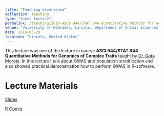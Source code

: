 ```yaml
---
title: "Teaching experience"
collection: teaching
type: "Guest lecture"
permalink: /teaching/2018-ASCI 944/STAT 844 Quantitative Methods for Genomics of Complex Traits 
venue: "University of Nebraska, Lincoln, Department of Animal Sciences"
date: 2018-03-29
location: "Lincoln, United States"
---
```


This lecture was one of the lecture in course **ASCI 944/STAT 844 Quantitative Methods for Genomics of Complex Traits**  taught by [Dr. Gota Morota](http://morotalab.org/). In this lecture I talk about GWAS and population stratification and also showed practical demonstration how to perform GWAS in R-software.

Lecture Materials
======

<a href='http://whussain2.github.io/Materials/Teaching/GWAS_GL.pdf'>Slides</a>

<a href='http://whussain2.github.io/Materials/Teaching/GWAS_R.html'>R Codes</a>

